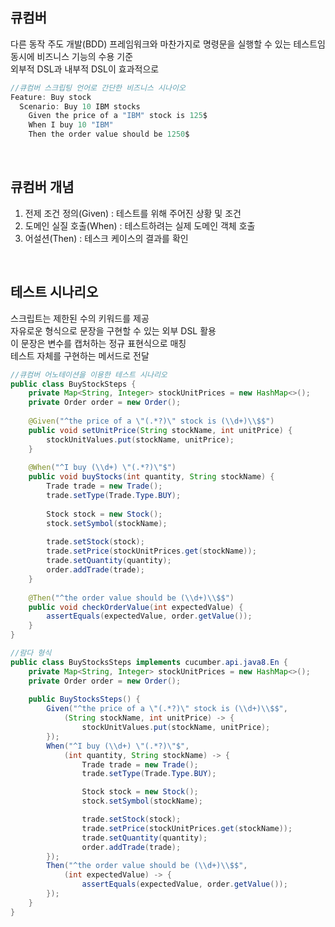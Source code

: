 ## 큐컴버
다른 동작 주도 개발(BDD) 프레임워크와 마찬가지로 명령문을 실행할 수 있는 테스트임  
동시에 비즈니스 기능의 수용 기준  
외부적 DSL과 내부적 DSL이 효과적으로   


````java
//큐컴버 스크립팅 언어로 간단한 비즈니스 시나이오
Feature: Buy stock
  Scenario: Buy 10 IBM stocks
    Given the price of a "IBM" stock is 125$
    When I buy 10 "IBM"
    Then the order value should be 1250$
````

<br>

## 큐컴버 개념
1. 전제 조건 정의(Given) : 테스트를 위해 주어진 상황 및 조건  
2. 도메인 실질 호출(When) : 테스트하려는 실제 도메인 객체 호출  
3. 어설션(Then) : 테스크 케이스의 결과를 확인  

<br>

## 테스트 시나리오
스크립트는 제한된 수의 키워드를 제공  
자유로운 형식으로 문장을 구현할 수 있는 외부 DSL 활용  
이 문장은 변수를 캡처하는 정규 표현식으로 매칭  
테스트 자체를 구현하는 메서드로 전달  

````java
//큐컴버 어노테이션을 이용한 테스트 시나리오
public class BuyStockSteps {
    private Map<String, Integer> stockUnitPrices = new HashMap<>();
    private Order order = new Order();
    
    @Given("^the price of a \"(.*?)\" stock is (\\d+)\\$$")
    public void setUnitPrice(String stockName, int unitPrice) {
        stockUnitValues.put(stockName, unitPrice);
    }
    
    @When("^I buy (\\d+) \"(.*?)\"$")
    public void buyStocks(int quantity, String stockName) {
        Trade trade = new Trade();
        trade.setType(Trade.Type.BUY);
        
        Stock stock = new Stock();
        stock.setSymbol(stockName);
        
        trade.setStock(stock);
        trade.setPrice(stockUnitPrices.get(stockName));
        trade.setQuantity(quantity);
        order.addTrade(trade);
    }
    
    @Then("^the order value should be (\\d+)\\$$")
    public void checkOrderValue(int expectedValue) {
        assertEquals(expectedValue, order.getValue());
    }
}

//람다 형식
public class BuyStocksSteps implements cucumber.api.java8.En {
    private Map<String, Integer> stockUnitPrices = new HashMap<>();
    private Order order = new Order();
    
    public BuyStocksSteps() {
        Given("^the price of a \"(.*?)\" stock is (\\d+)\\$$",
            (String stockName, int unitPrice) -> {
                stockUnitValues.put(stockName, unitPrice);
        });
        When("^I buy (\\d+) \"(.*?)\"$",
            (int quantity, String stockName) -> {
                Trade trade = new Trade();
                trade.setType(Trade.Type.BUY);

                Stock stock = new Stock();
                stock.setSymbol(stockName);

                trade.setStock(stock);
                trade.setPrice(stockUnitPrices.get(stockName));
                trade.setQuantity(quantity);
                order.addTrade(trade);
        });
        Then("^the order value should be (\\d+)\\$$",
            (int expectedValue) -> {
                assertEquals(expectedValue, order.getValue());
        });
    }
}

````

<br>
